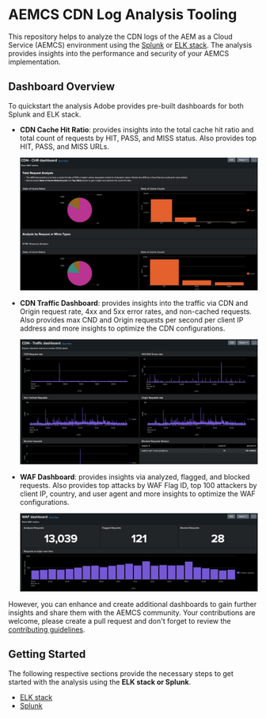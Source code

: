 # AEMCS CDN Log Analysis Tooling

This repository helps to analyze the CDN logs of the AEM as a Cloud Service (AEMCS) environment using the [Splunk](https://www.splunk.com/en_us/products/observability-cloud.html) or [ELK stack](https://www.elastic.co/elastic-stack). The analysis provides insights into the performance and security of your AEMCS implementation.

## Dashboard Overview

To quickstart the analysis Adobe provides pre-built dashboards for both Splunk and ELK stack.

- **CDN Cache Hit Ratio**: provides insights into the total cache hit ratio and total count of requests by HIT, PASS, and MISS status. Also provides top HIT, PASS, and MISS URLs.

    ![CDN Cache Hit Ratio](images/CHR-dashboard.png)

- **CDN Traffic Dashboard**: provides insights into the traffic via CDN and Origin request rate, 4xx and 5xx error rates, and non-cached requests. Also provides max CND and Origin requests per second per client IP address and more insights to optimize the CDN configurations.

    ![CDN Traffic Dashboard](images/Traffic-dashboard.png)

- **WAF Dashboard**: provides insights via analyzed, flagged, and blocked requests. Also provides top attacks by WAF Flag ID, top 100 attackers by client IP, country, and user agent and more insights to optimize the WAF configurations.

    ![WAF Dashboard](images/WAF-Dashboard.png)

However, you can enhance and create additional dashboards to gain further insights and share them with the AEMCS community. Your contributions are welcome, please create a pull request and don't forget to review the [contributing guidelines](CONTRIBUTING.md).

## Getting Started

The following respective sections provide the necessary steps to get started with the analysis using the **ELK stack or Splunk**.

- [ELK stack](ELK/README.md)
- [Splunk](splunk/README.md)




